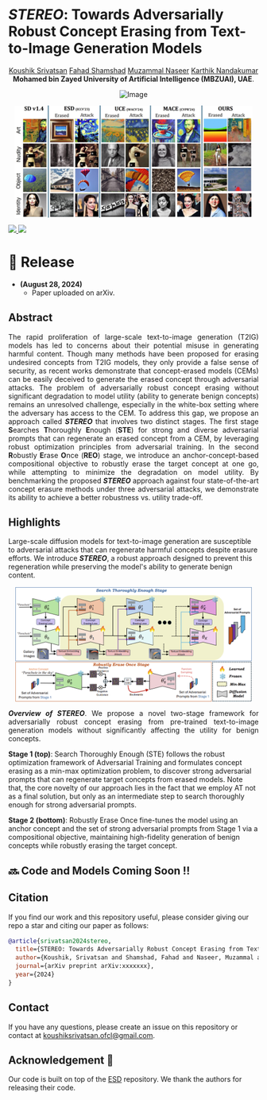 
# ***STEREO***: Towards Adversarially Robust Concept Erasing from Text-to-Image Generation Models


<p align="center">
 <a href="https://koushiksrivats.github.io/">Koushik Srivatsan</a>
 <a href="https://fahadshamshad.github.io/">Fahad Shamshad</a>
 <a href="https://muzammal-naseer.com/">Muzammal Naseer</a>
 <a href="https://scholar.google.com.pk/citations?user=2qx0RnEAAAAJ&hl=en">Karthik Nandakumar</a>
 <br>
    <span style="font-size:1em; "><strong> Mohamed bin Zayed University of Artificial Intelligence (MBZUAI), UAE</strong>.</span>
</p>

<p align="center">
    <img src="https://i.imgur.com/waxVImv.png" alt="Image">
</p>


<p align="center">
  <img src="docs/static/images/teaser.jpg" align="center" width="95%">
</p>

<a href="" target='_blank'>
    <img src="https://img.shields.io/badge/arXiv-Paper-brown.svg">
</a>

<a href="https://koushiksrivats.github.io/robust-concept-erasing/" target='_blank'>
    <img src=https://img.shields.io/badge/Project-Website-87CEEB">
</a>


# :rocket: Release
* **(August 28, 2024)**
  * Paper uploaded on arXiv.
 
## Abstract

**<p align="justify">** The rapid proliferation of large-scale text-to-image generation (T2IG) models has led to concerns about their potential misuse in generating harmful content. Though many methods have been proposed for erasing undesired concepts from T2IG models, they only provide a  false sense of security, as recent works demonstrate that concept-erased models (CEMs) can be easily deceived to generate the erased concept through adversarial attacks. The problem of adversarially robust concept erasing without significant degradation to model  utility (ability to generate benign concepts) remains an unresolved challenge, especially in the white-box setting where the adversary has access to the CEM. To address this gap, we propose an approach called ***STEREO*** that involves two distinct stages. The first   stage **S**earches **T**horoughly **E**nough (**STE**) for strong and diverse adversarial prompts that can regenerate an erased concept from a CEM, by leveraging robust optimization principles from adversarial training. In the second **R**obustly **E**rase **O**nce (**REO**) stage, we introduce an anchor-concept-based compositional objective to robustly erase the target concept at one go, while attempting to minimize the degradation on model utility. By benchmarking the proposed ***STEREO*** approach against four state-of-the-art concept erasure methods under three adversarial attacks, we demonstrate its ability to achieve a better robustness vs. utility trade-off.
 

## Highlights
Large-scale diffusion models for text-to-image generation are susceptible to adversarial attacks that can regenerate harmful concepts despite erasure efforts. We introduce ***STEREO***, a robust approach designed to prevent this regeneration while preserving the model's ability to generate benign content.

<p align="center">
  <img src="docs/static/images/pipeline.png" align="center" width="95%">
</p>


**<p align="justify">**
***Overview of STEREO***. 
We propose a novel two-stage framework for adversarially robust concept erasing from pre-trained text-to-image generation models without significantly affecting the utility for benign concepts. 

**Stage 1 (top)**: Search Thoroughly Enough (STE) follows the robust optimization framework of Adversarial Training and formulates concept erasing as a min-max optimization problem, to discover strong adversarial
prompts that can regenerate target concepts from erased models. Note that,  the core novelty of our approach lies in the fact that we employ AT not as a final solution, but only as an intermediate step to search thoroughly enough for strong adversarial prompts.

**Stage 2 (bottom)**: Robustly Erase Once fine-tunes the model using an anchor concept and the set of strong adversarial prompts from Stage 1 via a compositional objective, maintaining high-fidelity generation of benign concepts while robustly erasing the target concept.
 

## 🔜 Code and Models Coming Soon !!



## Citation
If you find our work and this repository useful, please consider giving our repo a star and citing our paper as follows:
```bibtex
@article{srivatsan2024stereo,
  title={STEREO: Towards Adversarially Robust Concept Erasing from Text-to-Image Generation Models},
  author={Koushik, Srivatsan and Shamshad, Fahad and Naseer, Muzammal and Nandakumar, Karthik},
  journal={arXiv preprint arXiv:xxxxxxx},
  year={2024}
}
```
## Contact
If you have any questions, please create an issue on this repository or contact at koushiksrivatsan.ofcl@gmail.com.

## Acknowledgement :pray:
Our code is built on top of the [ESD](https://github.com/rohitgandikota/erasing) repository. We thank the authors for releasing their code.